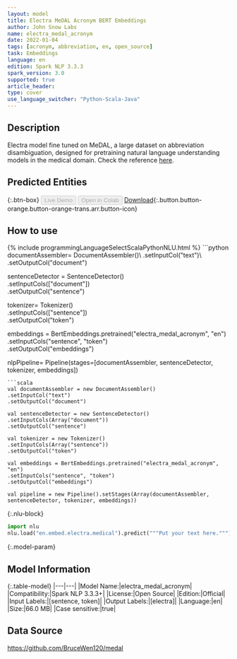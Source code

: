 ```yaml
---
layout: model
title: Electra MeDAL Acronym BERT Embeddings
author: John Snow Labs
name: electra_medal_acronym
date: 2022-01-04
tags: [acronym, abbreviation, en, open_source]
task: Embeddings
language: en
edition: Spark NLP 3.3.3
spark_version: 3.0
supported: true
article_header:
type: cover
use_language_switcher: "Python-Scala-Java"
---
```


## Description

Electra model fine tuned on MeDAL, a large dataset on abbreviation disambiguation, designed for pretraining natural language understanding models in the medical domain. Check the reference [here](https://aclanthology.org/2020.clinicalnlp-1.15.pdf).

## Predicted Entities



{:.btn-box}
<button class="button button-orange" disabled>Live Demo</button>
<button class="button button-orange" disabled>Open in Colab</button>
[Download](https://s3.amazonaws.com/auxdata.johnsnowlabs.com/public/models/electra_medal_acronym_en_3.3.3_3.0_1641310227830.zip){:.button.button-orange.button-orange-trans.arr.button-icon}

## How to use



<div class="tabs-box" markdown="1">
{% include programmingLanguageSelectScalaPythonNLU.html %}
```python
documentAssembler= DocumentAssembler()\
.setInputCol("text")\
.setOutputCol("document")

sentenceDetector = SentenceDetector()\
.setInputCols(["document"])\
.setOutputCol("sentence")

tokenizer= Tokenizer()\
.setInputCols(["sentence"])\
.setOutputCol("token")

embeddings = BertEmbeddings.pretrained("electra_medal_acronym", "en") \
.setInputCols("sentence", "token") \
.setOutputCol("embeddings")

nlpPipeline= Pipeline(stages=[documentAssembler, sentenceDetector, tokenizer, embeddings])
```
```scala
val documentAssembler = new DocumentAssembler()
.setInputCol("text")
.setOutputCol("document")

val sentenceDetector = new SentenceDetector()
.setInputCols(Array("document"))
.setOutputCol("sentence")

val tokenizer = new Tokenizer()
.setInputCols(Array("sentence"))
.setOutputCol("token")

val embeddings = BertEmbeddings.pretrained("electra_medal_acronym", "en") 
.setInputCols("sentence", "token")
.setOutputCol("embeddings")

val pipeline = new Pipeline().setStages(Array(documentAssembler, sentenceDetector, tokenizer, embeddings))
```


{:.nlu-block}
```python
import nlu
nlu.load("en.embed.electra.medical").predict("""Put your text here.""")
```

</div>

{:.model-param}
## Model Information

{:.table-model}
|---|---|
|Model Name:|electra_medal_acronym|
|Compatibility:|Spark NLP 3.3.3+|
|License:|Open Source|
|Edition:|Official|
|Input Labels:|[sentence, token]|
|Output Labels:|[electra]|
|Language:|en|
|Size:|66.0 MB|
|Case sensitive:|true|

## Data Source

https://github.com/BruceWen120/medal
